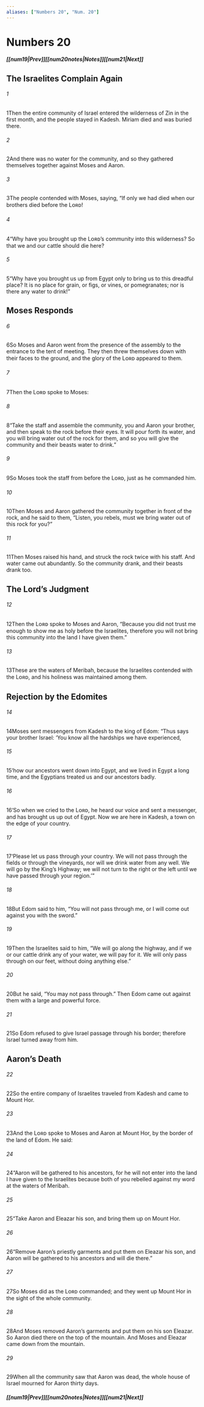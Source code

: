 ```yaml
---
aliases: ["Numbers 20", "Num. 20"]
---
```

# Numbers 20
##### <span class=arrow-left></span>[[num19|Prev]]<span class=navigation-separator></span>[[num20notes|Notes]]<span class=navigation-separator></span>[[num21|Next]]<span class=arrow-right></span>
## The Israelites Complain Again
###### 1
<span class=verse-first>1</span>Then the entire community of Israel entered the wilderness of Zin in the first month, and the people stayed in Kadesh. Miriam died and was buried there.
<div class=paragraph-break></div>

###### 2
<span class=verse-first>2</span>And there was no water for the community, and so they gathered themselves together against Moses and Aaron.
###### 3
<span class=verse-body>3</span>The people contended with Moses, saying, “If only we had died when our brothers died before the Lᴏʀᴅ!
###### 4
<span class=verse-body>4</span>“Why have you brought up the Lᴏʀᴅ’s community into this wilderness? So that we and our cattle should die here?
###### 5
<span class=verse-body>5</span>“Why have you brought us up from Egypt only to bring us to this dreadful place? It is no place for grain, or figs, or vines, or pomegranates; nor is there any water to drink!”
## Moses Responds
###### 6
<span class=verse-body>6</span>So Moses and Aaron went from the presence of the assembly to the entrance to the tent of meeting. They then threw themselves down with their faces to the ground, and the glory of the Lᴏʀᴅ appeared to them.
###### 7
<span class=verse-body>7</span>Then the Lᴏʀᴅ spoke to Moses:
###### 8
<span class=verse-body>8</span>“Take the staff and assemble the community, you and Aaron your brother, and then speak to the rock before their eyes. It will pour forth its water, and you will bring water out of the rock for them, and so you will give the community and their beasts water to drink.”
<div class=paragraph-break></div>

###### 9
<span class=verse-first>9</span>So Moses took the staff from before the Lᴏʀᴅ, just as he commanded him.
###### 10
<span class=verse-body>10</span>Then Moses and Aaron gathered the community together in front of the rock, and he said to them, “Listen, you rebels, must we bring water out of this rock for you?”
###### 11
<span class=verse-body>11</span>Then Moses raised his hand, and struck the rock twice with his staff. And water came out abundantly. So the community drank, and their beasts drank too.
## The Lord’s Judgment
###### 12
<span class=verse-body>12</span>Then the Lᴏʀᴅ spoke to Moses and Aaron, “Because you did not trust me enough to show me as holy before the Israelites, therefore you will not bring this community into the land I have given them.”
###### 13
<span class=verse-body>13</span>These are the waters of Meribah, because the Israelites contended with the Lᴏʀᴅ, and his holiness was maintained among them.
## Rejection by the Edomites
###### 14
<span class=verse-first>14</span>Moses sent messengers from Kadesh to the king of Edom: “Thus says your brother Israel: ‘You know all the hardships we have experienced,
###### 15
<span class=verse-body>15</span>‘how our ancestors went down into Egypt, and we lived in Egypt a long time, and the Egyptians treated us and our ancestors badly.
###### 16
<span class=verse-body>16</span>‘So when we cried to the Lᴏʀᴅ, he heard our voice and sent a messenger, and has brought us up out of Egypt. Now we are here in Kadesh, a town on the edge of your country.
###### 17
<span class=verse-body>17</span>‘Please let us pass through your country. We will not pass through the fields or through the vineyards, nor will we drink water from any well. We will go by the King’s Highway; we will not turn to the right or the left until we have passed through your region.’”
<div class=paragraph-break></div>

###### 18
<span class=verse-first>18</span>But Edom said to him, “You will not pass through me, or I will come out against you with the sword.”
###### 19
<span class=verse-body>19</span>Then the Israelites said to him, “We will go along the highway, and if we or our cattle drink any of your water, we will pay for it. We will only pass through on our feet, without doing anything else.”
###### 20
<span class=verse-body>20</span>But he said, “You may not pass through.” Then Edom came out against them with a large and powerful force.
###### 21
<span class=verse-body>21</span>So Edom refused to give Israel passage through his border; therefore Israel turned away from him.
## Aaron’s Death
###### 22
<span class=verse-first>22</span>So the entire company of Israelites traveled from Kadesh and came to Mount Hor.
###### 23
<span class=verse-body>23</span>And the Lᴏʀᴅ spoke to Moses and Aaron at Mount Hor, by the border of the land of Edom. He said:
###### 24
<span class=verse-body>24</span>“Aaron will be gathered to his ancestors, for he will not enter into the land I have given to the Israelites because both of you rebelled against my word at the waters of Meribah.
###### 25
<span class=verse-body>25</span>“Take Aaron and Eleazar his son, and bring them up on Mount Hor.
###### 26
<span class=verse-body>26</span>“Remove Aaron’s priestly garments and put them on Eleazar his son, and Aaron will be gathered to his ancestors and will die there.”
###### 27
<span class=verse-body>27</span>So Moses did as the Lᴏʀᴅ commanded; and they went up Mount Hor in the sight of the whole community.
###### 28
<span class=verse-body>28</span>And Moses removed Aaron’s garments and put them on his son Eleazar. So Aaron died there on the top of the mountain. And Moses and Eleazar came down from the mountain.
###### 29
<span class=verse-body>29</span>When all the community saw that Aaron was dead, the whole house of Israel mourned for Aaron thirty days.
##### <span class=arrow-left></span>[[num19|Prev]]<span class=navigation-separator></span>[[num20notes|Notes]]<span class=navigation-separator></span>[[num21|Next]]<span class=arrow-right></span>